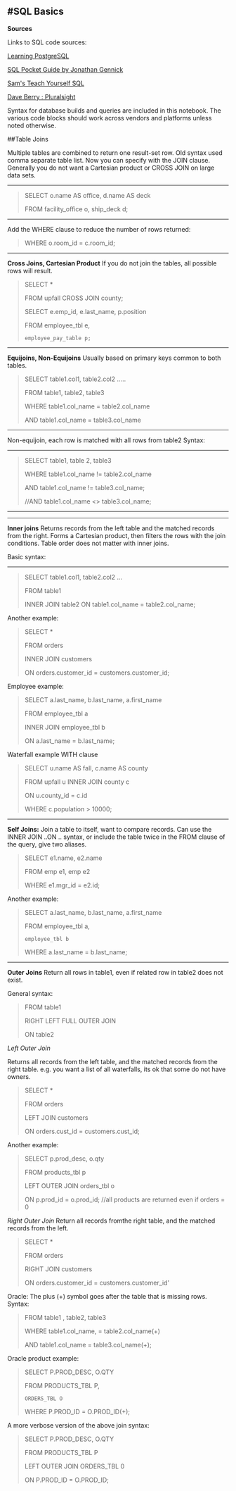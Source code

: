 #SQL Basics
------
**Sources**

Links to SQL code sources:

[Learning PostgreSQL](https://www.packtpub.com/big-data-and-business-intelligence/learning-postgresql)

[SQL Pocket Guide by Jonathan Gennick](http://shop.oreilly.com/product/9780596005122.do)

[Sam's Teach Yourself SQL](https://www.oreilly.com/library/view/sams-teach-yourself/9780132603911/)
 
[Dave Berry : Pluralsight](https://www.pluralsight.com/authors/david-berry)

 

Syntax for database builds and queries are included in this notebook.
The various code blocks should work across vendors and platforms unless noted otherwise.

##Table Joins


Multiple tables are combined to return one result-set row.
Old syntax used comma separate table list. Now you can specify with the JOIN clause.
Generally you do not want a Cartesian product or CROSS JOIN on large data sets.
___
>SELECT o.name AS office, d.name AS deck
> 
>FROM facility_office o, ship_deck d;
___

Add the WHERE clause to reduce the number of rows returned:
 
>WHERE o.room_id = c.room_id;


___
**Cross Joins, Cartesian Product**
If you do not join the tables, all possible rows will result.

> SELECT *
> 
> FROM upfall CROSS JOIN county;
>
> SELECT e.emp_id, e.last_name, p.position
> 
> FROM employee_tbl e,
> 
>     employee_pay_table p;

___
**Equijoins, Non-Equijoins**
Usually based on primary keys common to both tables. 

>SELECT table1.col1, table2.col2 .....
>
>FROM table1, table2, table3
>
>WHERE table1.col_name = table2.col_name
>
> AND table1.col_name = table3.col_name
___

Non-equijoin, each row is matched with all rows from table2 
Syntax:

_____    
>SELECT table1, table 2, table3
> 
>WHERE table1.col_name != table2.col_name
> 
>AND table1.col_name != table3.col_name;
> 
>//AND table1.col_name <> table3.col_name;
_____

___
**Inner joins**
Returns records from the left table and the matched records from the right.
Forms a Cartesian product, then filters the rows with the join conditions.
 Table order does not matter with inner joins. 
 
Basic syntax:

____    
>SELECT  table1.col1, table2.col2 ...
> 
>FROM table1
> 
>INNER JOIN table2 ON table1.col_name = table2.col_name;
 

Another example:
>SELECT *
> 
>FROM orders
> 
>INNER JOIN customers
>
>ON orders.customer_id = customers.customer_id;


Employee example:
 
>SELECT a.last_name, b.last_name, a.first_name
> 
>FROM employee_tbl a
> 
>INNER JOIN employee_tbl b
> 
>ON a.last_name = b.last_name;

 
Waterfall example WITH clause 

>SELECT u.name AS fall, c.name AS county
>
>FROM upfall u INNER JOIN county c
> 
>  ON u.county_id = c.id
> 
>WHERE c.population > 10000;
 
  

_________
**Self Joins:** 
Join a table to itself, want to compare records.
Can use the INNER JOIN ..ON .. syntax, or include the table twice in
the FROM clause of the query, give two aliases. 
 

>SELECT e1.name, e2.name
> 
>FROM emp e1, emp e2
> 
>WHERE e1.mgr_id = e2.id;
 

Another example:
 
> SELECT a.last_name, b.last_name, a.first_name
> 
> FROM employee_tbl a,
> 
>     employee_tbl b
> 
> WHERE a.last_name = b.last_name;




___
**Outer Joins**
Return all rows in table1, even if related row in table2 does not exist.

General syntax:
 
>FROM table1
> 
>RIGHT LEFT FULL OUTER JOIN
> 
>ON table2

 
*Left Outer Join*
 
Returns all records from the left table, and the matched records from the right table.
e.g. you want a list of all waterfalls, its ok that some do not have owners. 

 
>SELECT *
> 
>FROM orders
> 
>LEFT JOIN customers
> 
>ON orders.cust_id = customers.cust_id;

 
Another example:
 
>SELECT p.prod_desc, o.qty
> 
>FROM products_tbl p
> 
>LEFT OUTER JOIN orders_tbl o
> 
>ON p.prod_id = o.prod_id;
>//all products are returned even if orders = 0
 

*Right Outer Join*
Return all records fromthe right table, and the matched records from the left.
 
>SELECT *
> 
>FROM orders
> 
>RIGHT JOIN customers
> 
>ON orders.customer_id = customers.customer_id'




Oracle: The plus (+) symbol goes after the table that is missing rows.
Syntax:
 
>FROM table1 , table2, table3
> 
>WHERE table1.col_name, = table2.col_name(+)
> 
>AND table1.col_name = table3.col_name(+);

 
Oracle product example:
 
> SELECT P.PROD_DESC, O.QTY
> 
> FROM PRODUCTS_TBL P,
> 
>     ORDERS_TBL O
> 
> WHERE P.PROD_ID = O.PROD_ID(+);
 
 
A more verbose version of the above join syntax:
 
>SELECT P.PROD_DESC, O.QTY
> 
>FROM PRODUCTS_TBL P
> 
>LEFT OUTER JOIN ORDERS_TBL 0
> 
>ON P.PROD_ID = O.PROD_ID;
 


